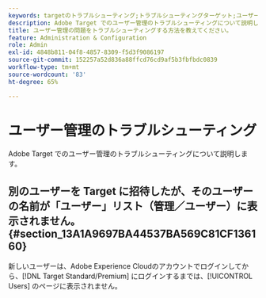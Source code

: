 ```yaml
---
keywords: targetのトラブルシューティング;トラブルシューティングターゲット;ユーザー;ユーザー管理
description: Adobe Target でのユーザー管理のトラブルシューティングについて説明します。
title: ユーザー管理の問題をトラブルシューティングする方法を教えてください。
feature: Administration & Configuration
role: Admin
exl-id: 4848b811-04f8-4857-8309-f5d3f9086197
source-git-commit: 152257a52d836a88ffcd76cd9af5b3fbfbdc0839
workflow-type: tm+mt
source-wordcount: '83'
ht-degree: 65%

---
```


# ユーザー管理のトラブルシューティング

Adobe Target でのユーザー管理のトラブルシューティングについて説明します。

## 別のユーザーを Target に招待したが、そのユーザーの名前が「ユーザー」リスト（管理／ユーザー）に表示されません。 {#section_13A1A9697BA44537BA569C81CF136160}

新しいユーザーは、Adobe Experience Cloudのアカウントでログインしてから、[!DNL Target Standard/Premium] にログインするまでは、[!UICONTROL Users] のページに表示されません。

